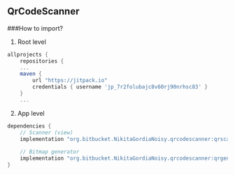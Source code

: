 ## QrCodeScanner

###How to import?

1. Root level

```groovy
allprojects {
    repositories {
    ...
    maven {
        url "https://jitpack.io"
        credentials { username 'jp_7r2folubajc8v60rj90nrhsc83' }
    }
    ...
```

2. App level

```groovy
dependencies {
    // Scanner (view)
    implementation "org.bitbucket.NikitaGordiaNoisy.qrcodescanner:qrscanner:1.1.0"
    
    // Bitmap generator
    implementation "org.bitbucket.NikitaGordiaNoisy.qrcodescanner:qrgenerator:1.1.0"
}
```